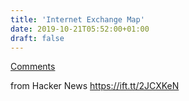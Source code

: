 ```yaml
---
title: 'Internet Exchange Map'
date: 2019-10-21T05:52:00+01:00
draft: false
---
```


[Comments](https://news.ycombinator.com/item?id=21306229)  
  
from Hacker News https://ift.tt/2JCXKeN